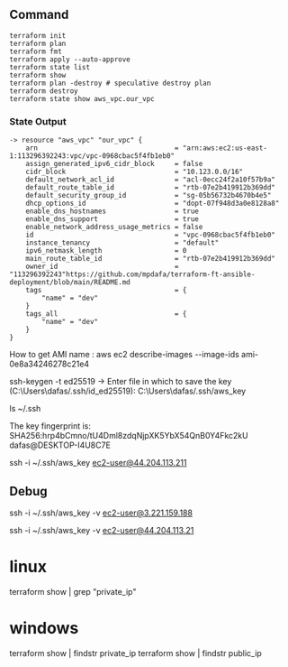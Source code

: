 ## Command 
```
terraform init
terraform plan
terraform fmt 
terraform apply --auto-approve
terraform state list
terraform show
terraform plan -destroy # speculative destroy plan
terraform destroy
terraform state show aws_vpc.our_vpc
```

### State Output
```
-> resource "aws_vpc" "our_vpc" {
    arn                                  = "arn:aws:ec2:us-east-1:113296392243:vpc/vpc-0968cbac5f4fb1eb0"
    assign_generated_ipv6_cidr_block     = false
    cidr_block                           = "10.123.0.0/16"
    default_network_acl_id               = "acl-0ecc24f2a10f57b9a"
    default_route_table_id               = "rtb-07e2b419912b369dd"
    default_security_group_id            = "sg-05b56732b4670b4e5"
    dhcp_options_id                      = "dopt-07f948d3a0e8128a8"
    enable_dns_hostnames                 = true
    enable_dns_support                   = true
    enable_network_address_usage_metrics = false
    id                                   = "vpc-0968cbac5f4fb1eb0"
    instance_tenancy                     = "default"
    ipv6_netmask_length                  = 0
    main_route_table_id                  = "rtb-07e2b419912b369dd"
    owner_id                             = "113296392243"https://github.com/mpdafa/terraform-ft-ansible-deployment/blob/main/README.md
    tags                                 = {
        "name" = "dev"
    }
    tags_all                             = {
        "name" = "dev"
    }
}
```

How to get AMI name : 
aws ec2 describe-images --image-ids ami-0e8a34246278c21e4


ssh-keygen -t ed25519
-> Enter file in which to save the key (C:\Users\dafas/.ssh/id_ed25519): C:\Users\dafas/.ssh/aws_key 

ls ~/.ssh

The key fingerprint is:
SHA256:hrp4bCmno/tU4Dml8zdqNjpXK5YbX54QnB0Y4Fkc2kU dafas@DESKTOP-I4U8C7E

ssh -i ~/.ssh/aws_key ec2-user@44.204.113.211

## Debug
ssh -i ~/.ssh/aws_key -v ec2-user@3.221.159.188

ssh -i ~/.ssh/aws_key -v ec2-user@44.204.113.21

# linux
terraform show | grep "private_ip"
# windows
terraform show | findstr private_ip
terraform show | findstr public_ip
